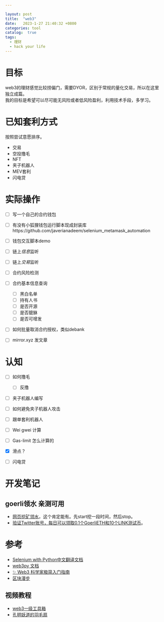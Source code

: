 ```yaml
---

layout: post
title:  "web3"
date:   2023-1-27 21:40:32 +0800
categories: tool
catalog:  true
tags:
  - 理财 
  - hack your life
---
```


# 目标
web3的理财感觉比较捞偏门，需要DYOR，区别于常规的量化交易，所以在这里独立成篇。<br/>
我的目标是希望可以尽可能无风险或者低风险盈利，利用技术手段，多学习。


# 已知套利方式
按照尝试意愿排序。
* 交易
* 空投撸毛
* NFT
* 夹子机器人
* MEV套利
* 闪电贷




# 实际操作
- [ ] 写一个自己的合约钱包

- [ ] 有没有小狐狸钱包运行脚本现成封装库https://github.com/javerianadeem/selenium_metamask_automation
- [ ] 钱包交互脚本demo
- [ ] 链上*信息*监听
- [ ] 链上*交易*监听
- [ ] 合约风险检测
- [ ] 合约基本信息查询
  - [ ] 黑白名单
  - [ ] 持有人书
  - [ ] 是否开源
  - [ ] 是否貔貅
  - [ ] 是否可增发
- [ ] 如何批量取消合约授权，类似debank
- [ ] mirror.xyz 发文章
      
# 认知
- [ ] 如何撸毛
  - [ ] 反撸
- [ ] 夹子机器人编写
- [ ] 如何避免夹子机器人攻击


- [ ] 跟单套利机器人

- [ ] Wei gwei 计算
- [ ] Gas-limit 怎么计算的
- [x] 滑点？
- [ ] 闪电贷

# 开发笔记

## goerli领水 亲测可用
* [网页挖矿领水](https://goerli-faucet.pk910.de/)，这个肯定能有。先start挖一段时间，然后stop。 
* [验证Twitter账号，每日可以领取0.1个GoerliETH和10个LINK测试币](https://faucets.chain.link/)。 


# 参考
* [Selenium with Python中文翻译文档
](https://selenium-python-zh.readthedocs.io/en/latest/)
* [web3py 文档](https://web3py.readthedocs.io/en/v5/)
* [✨ Web3 科学家极简入门指南](https://mirror.xyz/gm365.eth/ad4vbp_qLFKaOrAMtE2YZ6pzMuC3ejam-y_62QogSds)
* [区块漫步](https://blockwander.com/ethereum-goerli-faucet/ ) 

## 视频教程
* [web3一级工具箱](https://mirror.xyz/gm365.eth/ad4vbp_qLFKaOrAMtE2YZ6pzMuC3ejam-y_62QogSds)
* [孔明妖道的羽毛扇](https://space.bilibili.com/391232836)
